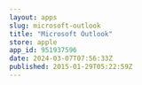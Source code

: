 ```yaml
---
layout: apps
slug: microsoft-outlook
title: "Microsoft Outlook"
store: apple
app_id: 951937596
date: 2024-03-07T07:56:33Z
published: 2015-01-29T05:22:59Z
---
```

